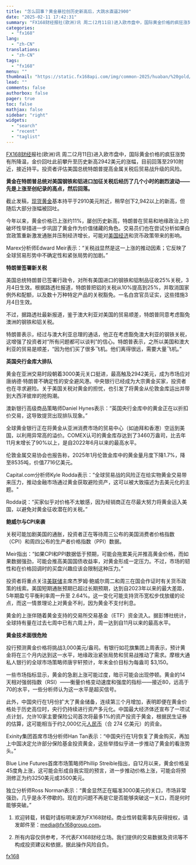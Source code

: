 ```yaml
---
title: "怎么回事？黄金暴拉创历史新高后，大跳水直逼2900"
date: "2025-02-11 17:42:31"
summary: "FX168财经报社(欧洲)讯 周二(2月11日)进入欧市盘中，国际黄金价格的疯狂涨势有所降温，金..."
categories:
  - "fx168"
lang:
  - "zh-CN"
translations:
  - "zh-CN"
tags:
  - "fx168"
menu: ""
thumbnail: "https://static.fx168api.com/img/common-2025/huaban/%20gold/%E9%BB%84%E9%87%918%E8%8A%B1%E7%93%A320250123.jpg"
lead: ""
comments: false
authorbox: false
pager: true
toc: false
mathjax: false
sidebar: "right"
widgets:
  - "search"
  - "recent"
  - "taglist"
---
```


[FX168财经](https://www.fx168news.com/)报社(欧洲)讯 周二(2月11日)进入欧市盘中，国际黄金价格的疯狂涨势有所降温，金价回吐此前攀升至历史新高2942美元的涨幅，目前回落至2910附近，接近持平。投资者评估美国总统特朗普提高金属关税后贸易战升级的风险。

**黄金在特朗普总统对美国钢铁和铝进口加征关税后经历了几个小时的剧烈波动——先是上涨至创纪录的高点，然后回落。**

截止发稿，[现货黄金](https://www.fx168news.com/quote/FEAUUS)基本持平于2910美元附近，稍早创下2,942以上的新高，但随后大部分涨幅被回吐。

今年以来，黄金价格已上涨约11%，屡创历史新高，特朗普在贸易和地缘政治上的破坏性举措进一步巩固了黄金作为价值储藏的角色。交易员们也在尝试分析如果白宫政策重新激发通胀并压制经济增长，可能对[美国经济](https://www.fx168news.com/info/001007/001007001)和货币政策带来的影响。

Marex分析师Edward Meir表示：“关税战显然是这一上涨的推动因素；它反映了全球贸易形势中不确定性和紧张局势的加剧。”

**特朗普签署新关税**

美国总统特朗普已签署行政令，对所有美国进口的钢铁和铝制品征收25%关税，3月4日生效。根据路透社报道，特朗普把铝的关税从10%提高到25%，并取消国家例外和配额，以及数十万种特定产品的关税豁免。一名白宫官员证实，这些措施3月4日生效。

不过，据路透社最新报道，鉴于澳大利亚对美国的贸易顺差，特朗普同意考虑豁免澳洲的钢铁和铝关税。

特朗普表示，经过与澳大利亚总理的通话，他正在考虑豁免澳大利亚的钢铁关税，这增强了投资者对“所有问题都可以谈判”的信心。特朗普表示，之所以美国和澳大利亚的贸易是顺差，“因为他们买了很多飞机。他们离得很远，需要大量飞机。”

**英国央行金库大排队**

黄金在亚洲交易时段朝着3000美元关口挺进，最高触及2942美元，成为市场应对唐纳德·特朗普不确定性的安全避风港。中央银行已经成为大宗黄金买家，投资者也在寻求避险。关于美国关税对黄金的担忧，也引发了将黄金从伦敦金库运出并带到大西洋彼岸的抢购潮。

澳新银行高级商品策略师Daniel Hynes表示：“英国央行金库中的黄金正在以折扣价交易，这导致提货出现排队现象。”

全球黄金银行正在将黄金从亚洲消费市场的贸易中心（如迪拜和香港）空运到美国，以利用异常高的溢价。COMEX认可的黄金库存达到了3460万盎司，比去年11月末增长了90%以上，是自2022年6月以来的最高水平。

伦敦金属交易协会也报告称，2025年1月伦敦金库中的黄金量月度下降1.7%，降至8535吨，价值7716亿美元。

Capital.com分析师Kyle Rodda表示：“全球贸易战的风险正在给实物黄金交易带来压力，推动金融市场通过黄金获取避险资产，这可以被大致描述为去美元化的主题。"

Rodda说：“买家似乎对价格不太敏感，因为经销商正在尽最大努力将黄金运入美国，以避免对黄金征收潜在的关税。”

**鲍威尔与CPI来袭**

关税可能加剧美国的通胀，投资者正在等待周三公布的美国消费者价格指数（CPI）和周四公布的生产者价格指数（PPI）数据。

Meir指出：“如果CPI和PPI数据低于预期，可能会拖累美元并推高黄金价格，而如果数据强劲，可能会推高美国国债收益率，对黄金形成一定压力。不过，市场的韧性和在价格回调时的买盘兴趣应该会限制这种压力。”

投资者将重点关注[美联储](https://www.fx168news.com/info/001007/001007002)主席杰罗姆·鲍威尔周二和周三在国会作证时有关货币政策的线索。美国短期通胀预期已超过长期预期，达到自2023年以来的最大差距，5年期盈亏平衡利率周一升至 2.64%。这一变化可能支持货币宽松步伐放缓的论点，而这一情景理论上对黄金不利，因为黄金不支付利息。

黄金的上涨伴随着黄金支持的交易所交易基金（ETF）资金流入。据彭博社统计，全球持有量在过去七周中已有六周上升，周一达到自11月以来的最高水平。

**黄金技术面很危险**

投行预测黄金价格将挑战3,000美元/盎司。有银行如花旗集团上周表示，预计黄金将在三个月内达到这一水平，地缘政治紧张局势和贸易战推动了需求。摩根大通私人银行的全球市场策略师唐宇轩预计，年末金价目标为每盎司 $3,150。

一些市场指标显示，黄金的急剧上涨可能过度，暗示可能会出现停顿。黄金的14天相对强弱指数（RSI）——衡量价格变动速度和强度的指标——接近80，远高于70的水平，一些分析师认为这一水平是超买信号。

此外，中国央行在1月份扩大了黄金储备，连续第三个月增加，表明即便在黄金价格处于历史高位时，央行仍持续进行资产多元化。中国最大经济体还宣布了一项试点计划，允许10家主要保险公司首次将最多1%的资产投资于黄金，根据民生证券的估算，这可能相当于约2,000亿元[人民币](https://www.fx168news.com/quote/CNY)（合 274 亿美元）的资金。

Exinity集团首席市场分析师Han Tan表示：“中国央行在1月恢复了黄金购买，再加上中国决定允许部分保险基金投资黄金，这些举措似乎进一步推动了黄金的看涨势头。”

Blue Line Futures首席市场策略师Phillip Streible指出，自12月以来，黄金价格呈45度角上涨，这可能会形成自我实现的预言，进一步推动价格上涨，可能会将预测修正为约3250美元或3500美元。

独立分析师Ross Norman表示：“黄金显然正在瞄准3000美元的关口，市场非常强劲，几乎是永不停歇的。现在的问题不再是它是否能够突破这一关口，而是何时能够突破。”




1. 欢迎转载，转载时请标明来源为FX168财经。商业性转载需事先获得授权，请发邮件至：media@fx168group.com。

2. 所有内容仅供参考，不代表FX168财经立场。我们提供的交易数据及资讯等不构成投资建议和依据，据此操作风险自负。

[fx168](https://www.fx168news.com/article/黄金-833770)
